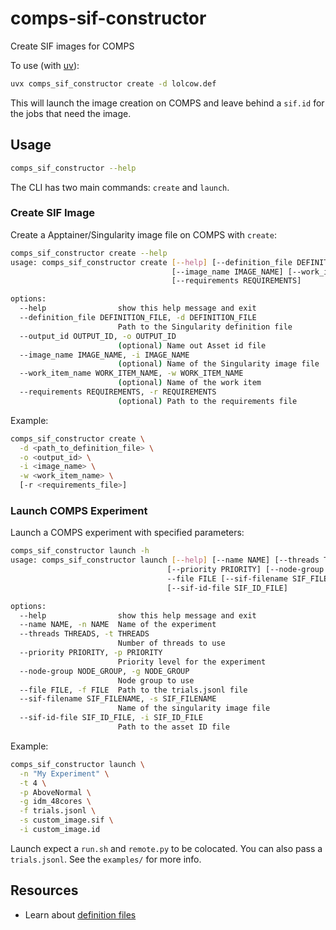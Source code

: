 # comps-sif-constructor
Create SIF images for COMPS

To use (with [uv](https://docs.astral.sh/uv/getting-started/installation/)):
```bash
uvx comps_sif_constructor create -d lolcow.def
```

This will launch the image creation on COMPS and leave behind a `sif.id` for the jobs that need the image.

## Usage

```bash
comps_sif_constructor --help
```

The CLI has two main commands: `create` and `launch`.

### Create SIF Image

Create a Apptainer/Singularity image file on COMPS with `create`:

```bash
comps_sif_constructor create --help
usage: comps_sif_constructor create [--help] [--definition_file DEFINITION_FILE] [--output_id OUTPUT_ID] 
                                    [--image_name IMAGE_NAME] [--work_item_name WORK_ITEM_NAME] 
                                    [--requirements REQUIREMENTS]

options:
  --help                show this help message and exit
  --definition_file DEFINITION_FILE, -d DEFINITION_FILE
                        Path to the Singularity definition file
  --output_id OUTPUT_ID, -o OUTPUT_ID
                        (optional) Name out Asset id file
  --image_name IMAGE_NAME, -i IMAGE_NAME
                        (optional) Name of the Singularity image file
  --work_item_name WORK_ITEM_NAME, -w WORK_ITEM_NAME
                        (optional) Name of the work item
  --requirements REQUIREMENTS, -r REQUIREMENTS
                        (optional) Path to the requirements file
```

Example:
```bash
comps_sif_constructor create \
  -d <path_to_definition_file> \
  -o <output_id> \
  -i <image_name> \
  -w <work_item_name> \
  [-r <requirements_file>]
```

### Launch COMPS Experiment

Launch a COMPS experiment with specified parameters:

```bash
comps_sif_constructor launch -h
usage: comps_sif_constructor launch [--help] [--name NAME] [--threads THREADS] 
                                   [--priority PRIORITY] [--node-group NODE_GROUP] 
                                   --file FILE [--sif-filename SIF_FILENAME]
                                   [--sif-id-file SIF_ID_FILE]

options:
  --help                show this help message and exit
  --name NAME, -n NAME  Name of the experiment
  --threads THREADS, -t THREADS
                        Number of threads to use
  --priority PRIORITY, -p PRIORITY
                        Priority level for the experiment
  --node-group NODE_GROUP, -g NODE_GROUP
                        Node group to use
  --file FILE, -f FILE  Path to the trials.jsonl file
  --sif-filename SIF_FILENAME, -s SIF_FILENAME
                        Name of the singularity image file
  --sif-id-file SIF_ID_FILE, -i SIF_ID_FILE
                        Path to the asset ID file
```

Example:
```bash
comps_sif_constructor launch \
  -n "My Experiment" \
  -t 4 \
  -p AboveNormal \
  -g idm_48cores \
  -f trials.jsonl \
  -s custom_image.sif \
  -i custom_image.id
```

Launch expect a `run.sh` and `remote.py` to be colocated. You can also pass a `trials.jsonl`. See the `examples/` for more info.

## Resources
- Learn about [definition files](https://apptainer.org/docs/user/latest/definition_files.html#definition-files)

